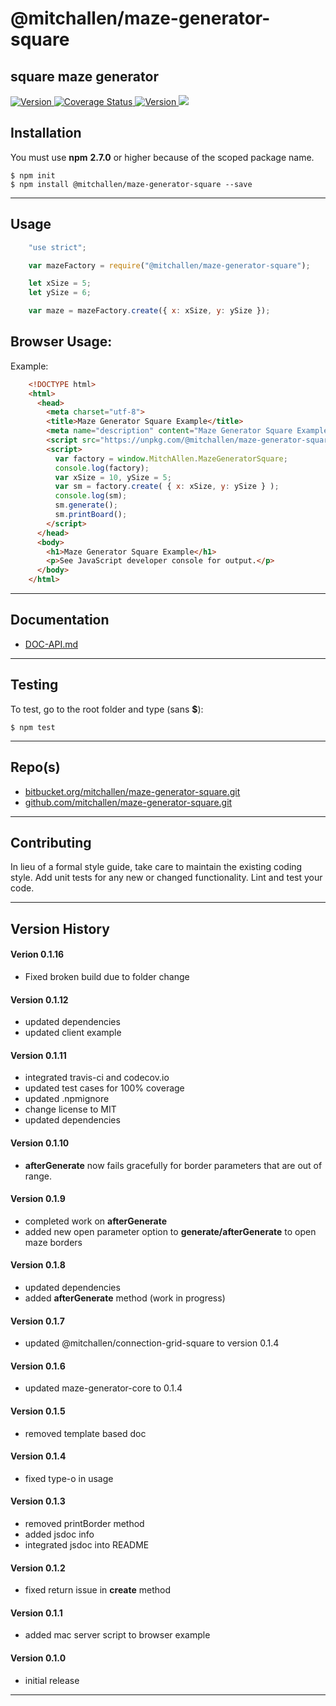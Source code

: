 @mitchallen/maze-generator-square
==
square maze generator
--

<p align="left">

  <a href="https://travis-ci.org/mitchallen/maze-generator-square">
    <img src="https://img.shields.io/travis/mitchallen/maze-generator-square.svg?style=flat-square" alt="Version">
  </a>
  
  <a href="https://codecov.io/gh/mitchallen/maze-generator-square">
    <img src="https://codecov.io/gh/mitchallen/maze-generator-square/branch/master/graph/badge.svg" alt="Coverage Status">
  </a>
  
  <a href="https://npmjs.org/package/@mitchallen/maze-generator-square">
    <img src="http://img.shields.io/npm/v/@mitchallen/maze-generator-square.svg?style=flat-square" alt="Version">
  </a>
  
  <a href="https://npmjs.org/package/@mitchallen/maze-generator-square">
    <img src="https://img.shields.io/github/license/mitchallen/maze-generator-square.svg">
  </a>
  
</p>

## Installation

You must use __npm__ __2.7.0__ or higher because of the scoped package name.

    $ npm init
    $ npm install @mitchallen/maze-generator-square --save
  
* * *

## Usage

```js
    "use strict";

    var mazeFactory = require("@mitchallen/maze-generator-square");

    let xSize = 5;
    let ySize = 6;

    var maze = mazeFactory.create({ x: xSize, y: ySize });
```
    
## Browser Usage:

Example:

```html
    <!DOCTYPE html>
    <html>
      <head>
        <meta charset="utf-8">
        <title>Maze Generator Square Example</title>
        <meta name="description" content="Maze Generator Square Example">
        <script src="https://unpkg.com/@mitchallen/maze-generator-square@0.1.17/dist/maze-generator-square.min.js"></script>
        <script>
          var factory = window.MitchAllen.MazeGeneratorSquare;
          console.log(factory);
          var xSize = 10, ySize = 5;
          var sm = factory.create( { x: xSize, y: ySize } );
          console.log(sm);
          sm.generate();
          sm.printBoard(); 
        </script>
      </head>
      <body>
        <h1>Maze Generator Square Example</h1>
        <p>See JavaScript developer console for output.</p>
      </body>
    </html>
```
    
* * *

## Documentation

* [DOC-API.md](./DOC-API.md)

* * *

## Testing

To test, go to the root folder and type (sans __$__):

    $ npm test
   
* * *
 
## Repo(s)

* [bitbucket.org/mitchallen/maze-generator-square.git](https://bitbucket.org/mitchallen/maze-generator-square.git)
* [github.com/mitchallen/maze-generator-square.git](https://github.com/mitchallen/maze-generator-square.git)

* * *

## Contributing

In lieu of a formal style guide, take care to maintain the existing coding style.
Add unit tests for any new or changed functionality. Lint and test your code.

* * *

## Version History

#### Verion 0.1.16

* Fixed broken build due to folder change

#### Version 0.1.12

* updated dependencies
* updated client example

#### Version 0.1.11

* integrated travis-ci and codecov.io
* updated test cases for 100% coverage
* updated .npmignore 
* change license to MIT
* updated dependencies

#### Version 0.1.10

* __afterGenerate__ now fails gracefully for border parameters that are out of range.

#### Version 0.1.9

* completed work on __afterGenerate__
* added new open parameter option to __generate/afterGenerate__ to open maze borders

#### Version 0.1.8

* updated dependencies
* added __afterGenerate__ method (work in progress)

#### Version 0.1.7

* updated @mitchallen/connection-grid-square to version 0.1.4

#### Version 0.1.6

* updated maze-generator-core to 0.1.4

#### Version 0.1.5

* removed template based doc

#### Version 0.1.4

* fixed type-o in usage

#### Version 0.1.3

* removed printBorder method
* added jsdoc info
* integrated jsdoc into README

#### Version 0.1.2

* fixed return issue in __create__ method

#### Version 0.1.1

* added mac server script to browser example

#### Version 0.1.0

* initial release

* * *

